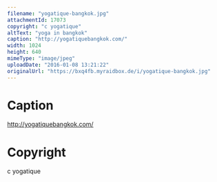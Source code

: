 ```yaml
---
filename: "yogatique-bangkok.jpg"
attachmentId: 17073
copyright: "c yogatique"
altText: "yoga in bangkok"
caption: "http://yogatiquebangkok.com/"
width: 1024
height: 640
mimeType: "image/jpeg"
uploadDate: "2016-01-08 13:21:22"
originalUrl: "https://bxq4fb.myraidbox.de/i/yogatique-bangkok.jpg"
---
```


# Caption

http://yogatiquebangkok.com/

# Copyright

c yogatique
